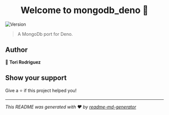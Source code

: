 <h1 align="center">Welcome to mongodb_deno 👋</h1>

![Version](https://img.shields.io/github/package-json/v/toridoriv/mongodb_deno?style=social)

> A MongoDb port for Deno.

## Author

👤 **Tori Rodriguez**

## Show your support

Give a ⭐️ if this project helped you!

---

_This README was generated with ❤️ by [readme-md-generator](https://github.com/kefranabg/readme-md-generator)_
